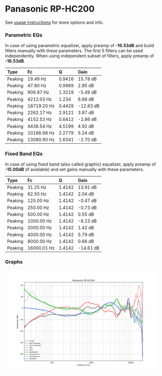 # Panasonic RP-HC200
See [usage instructions](https://github.com/jaakkopasanen/AutoEq#usage) for more options and info.

### Parametric EQs
In case of using parametric equalizer, apply preamp of **-16.53dB** and build filters manually
with these parameters. The first 5 filters can be used independently.
When using independent subset of filters, apply preamp of **-16.53dB**.

| Type    | Fc          |      Q | Gain      |
|:--------|:------------|:-------|:----------|
| Peaking | 19.49 Hz    | 0.9416 | 15.78 dB  |
| Peaking | 47.80 Hz    | 0.9969 | 2.85 dB   |
| Peaking | 906.97 Hz   | 1.3219 | -5.49 dB  |
| Peaking | 4212.03 Hz  | 1.234  | 6.68 dB   |
| Peaking | 18719.20 Hz | 0.4429 | -12.83 dB |
| Peaking | 2262.17 Hz  | 2.9121 | 3.87 dB   |
| Peaking | 4152.53 Hz  | 0.6412 | -2.86 dB  |
| Peaking | 4436.54 Hz  | 4.5199 | 4.92 dB   |
| Peaking | 10166.98 Hz | 2.2779 | 5.24 dB   |
| Peaking | 13080.90 Hz | 1.6341 | -2.70 dB  |

### Fixed Band EQs
In case of using fixed band (also called graphic) equalizer, apply preamp of **-15.00dB**
(if available) and set gains manually with these parameters.

| Type    | Fc          |      Q | Gain      |
|:--------|:------------|:-------|:----------|
| Peaking | 31.25 Hz    | 1.4142 | 13.91 dB  |
| Peaking | 62.50 Hz    | 1.4142 | 2.04 dB   |
| Peaking | 125.00 Hz   | 1.4142 | -0.47 dB  |
| Peaking | 250.00 Hz   | 1.4142 | -0.73 dB  |
| Peaking | 500.00 Hz   | 1.4142 | 0.55 dB   |
| Peaking | 1000.00 Hz  | 1.4142 | -6.23 dB  |
| Peaking | 2000.00 Hz  | 1.4142 | 1.42 dB   |
| Peaking | 4000.00 Hz  | 1.4142 | 5.79 dB   |
| Peaking | 8000.00 Hz  | 1.4142 | 0.66 dB   |
| Peaking | 16000.01 Hz | 1.4142 | -14.61 dB |

### Graphs
![](./Panasonic%20RP-HC200.png)